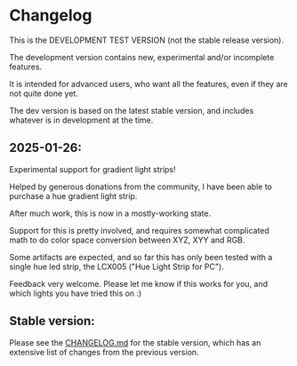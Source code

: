 # Changelog

This is the DEVELOPMENT TEST VERSION (not the stable release version).

The development version contains new, experimental and/or incomplete features.

It is intended for advanced users, who want all the features, even if they are
not quite done yet.

The dev version is based on the latest stable version, and includes whatever is
in development at the time.

## 2025-01-26:

Experimental support for gradient light strips!

Helped by generous donations from the community, I have been able to purchase a
hue gradient light strip.

After much work, this is now in a mostly-working state.

Support for this is pretty involved, and requires somewhat complicated math to
do color space conversion between XYZ, XYY and RGB.

Some artifacts are expected, and so far this has only been tested with a single
hue led strip, the LCX005 ("Hue Light Strip for PC").

Feedback very welcome. Please let me know if this works for you, and which
lights you have tried this on :)

## Stable version:

Please see the
[CHANGELOG.md](https://github.com/chrivers/bifrost-hassio/blob/master/bifrost/CHANGELOG.md)
for the stable version, which has an extensive list of changes from the previous
version.
